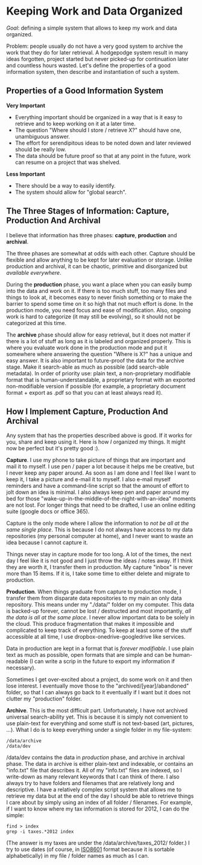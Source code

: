 
# Keeping Work and Data Organized

*Goal*: defining a simple system that allows to keep my work and data organized.

Problem: people usually do not have a very good system to archive the work that they do for later retrieval. A hodgepodge system result in many ideas forgotten, project started but never picked-up for continuation later and countless hours wasted. Let's define the properties of a good information system, then describe and instantiation of such a system. 

## Properties of a Good Information System

**Very Important**

- Everything important should be organized in a way that is it easy to retrieve and to keep working on it at a later time.
- The question "Where should I store / retrieve X?" should have one, unambiguous answer.
- The effort for serendipitous ideas to be noted down and later reviewed should be really low.
- The data should be future proof so that at any point in the future, work can resume on a project that was shelved.

**Less Important**

- There should be a way to easily identify.
- The system should allow for "global search".


## The Three Stages of Information: Capture, Production And Archival

I believe that information has three phases: **capture**, **production** and **archival**.

The three phases are somewhat at odds with each other. Capture should be flexible and allow anything to be kept for later evaluation or storage. Unlike production and archival, it can be chaotic, primitive and disorganized but _available everywhere_. 

During  the **production** phase, you want a place when you can easily bump into the data and work on it. If there is too much stuff, too many files and things to look at, it becomes easy to never finish something or to make the barrier to spend some time on it so high that not much effort is done. In the production mode, you need focus and ease of modification. Also, ongoing work is hard to categorize (it may still be evolving), so it should not be categorized at this time.

The **archive** phase should allow for easy retrieval, but it does not matter if there is a lot of stuff as long as it is labeled and organized properly. This is where you evaluate work done in the production mode and put it somewhere where answering the question "Where is X?" has a unique and easy answer. It is also important to future-proof the data for the archive stage. Make it search-able as much as possible (add search-able metadata). In order of priority use: plain text, a non-proprietary modifiable format that is human-understandable, a proprietary format with an exported non-modifiable version if possible (for example, a proprietary document format + export as .pdf so that you can at least always read it).

## How I Implement Capture, Production And Archival

Any system that has the properties described above is good. If it works for you, share and keep using it. Here is how _I_ organized my things. It might now be perfect but it's pretty good :).

**Capture**. I use my phone to take picture of things that are important and mail it to myself. I use pen / paper a lot because it helps me be creative, but I never keep any paper around. As soon as I am done and I feel like I want to keep it, I take a picture and e-mail it to myself. I also e-mail myself reminders and have a command-line script so that the amount of effort to jolt down an idea is minimal. I also always keep pen and paper around my bed for those "wake-up-in-the-middle-of-the-night-with-an-idea" moments are not lost. For longer things that need to be drafted, I use an online editing suite (google docs or office 365).

Capture is the only mode where I allow the information to _not be all at the same single place_. This is because I do not always have access to my data repositories (my personal computer at home), and I never want to waste an idea because I cannot capture it.

Things never stay in capture mode for too long. A lot of the times, the next day I feel like it is not good and I just throw the ideas / notes away. If I think they are worth it, I transfer them in production. My capture "inbox" is never more than 15 items. If it is, I take some time to either delete and migrate to production.

**Production**. When things graduate from capture to production mode, I transfer them from disparate data repositories to my main an only data repository. This means under my "./data/" folder on my computer. This data is backed-up forever, cannot be lost / destructed and most importantly, _all the data is all at the same place_. I never allow important data to be solely in the cloud. This produce fragmentation that makes it impossible and complicated to keep track of everything. To keep at least some of the stuff accessible at all time, I use dropbox-onedrive-googledrive like services.

Data in production are kept in a format that is _forever modifiable_. I use plain text as much as possible, open formats that are simple and can be human-readable (I can write a scrip in the future to export my information if necessary).

Sometimes I get over-excited about a project, do some work on it and then lose interest. I eventually move those to the "archived/[year]/abandoned" folder, so that I can always go back to it eventually if I want but it does not clutter my "production" folder.

**Archive**. This is the most difficult part. Unfortunately, I have not archived universal search-ability yet. This is because it is simply not convenient to use plain-text for everything and some stuff is not text-based (art, pictures, ...). What I do is to keep everything under a single folder in my file-system:

    /data/archive
    /data/dev

/data/dev contains the data in _production_ phase, and archive in archival phase. The data in archive is either plain-text and indexable, or contains an "info.txt" file that describes it. All of my "info.txt" files are indexed, so I write-down as many relevant keywords that I can think of there. I also always try to have folders and filenames that are relatively long and descriptive. I have a relatively complex script system that allows me to retrieve my data but at the end of the day I should be able to retrieve things I care about by simply using an index of all folder / filenames. For example, if I want to know where my tax information is stored for 2012, I can do the simple:

    find > index
    grep -i taxes.*2012 index
    
(The answer is my taxes are under the /data/archive/taxes_2012/ folder.) I try to use dates (of course, in [ISO8601](http://en.wikipedia.org/wiki/ISO_8601) format because it is sortable alphabetically) in my file / folder names as much as I can.




